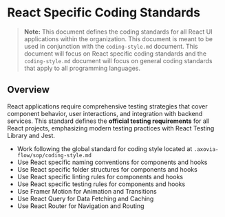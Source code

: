 # React Specific Coding Standards

> **Note:** This document defines the coding standards for all React UI applications within the organization.  This document is meant to be used in conjunction with the `coding-style.md` document.  This document will focus on React specific coding standards and the `coding-style.md` document will focus on general coding standards that apply to all programming languages.

## Overview

React applications require comprehensive testing strategies that cover component behavior, user interactions, and integration with backend services. This standard defines the **official testing requirements** for all React projects, emphasizing modern testing practices with React Testing Library and Jest.

- Work following the global standard for coding style located at `.axovia-flow/sop/coding-style.md`
- Use React specific naming conventions for components and hooks
- Use React specific folder structures for components and hooks
- Use React specific linting rules for components and hooks
- Use React specific testing rules for components and hooks
- Use Framer Motion for Animation and Transitions
- Use React Query for Data Fetching and Caching
- Use React Router for Navigation and Routing
